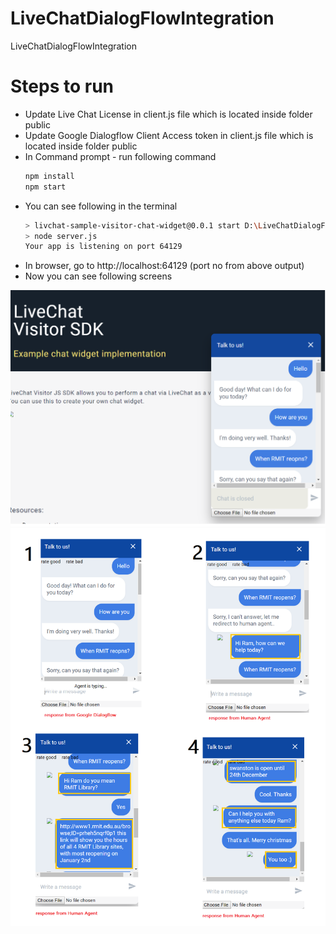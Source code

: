 # LiveChatDialogFlowIntegration
LiveChatDialogFlowIntegration

# Steps to run 
  - Update Live Chat License in client.js file which is located inside folder public
  - Update Google Dialogflow Client Access token in client.js file which is located inside folder public
  - In Command prompt - run following command 
    ```sh
    npm install
    npm start
    ```
 - You can see following in the terminal
     ```sh
    > livchat-sample-visitor-chat-widget@0.0.1 start D:\LiveChatDialogFlowIntegration
    > node server.js
    Your app is listening on port 64129
    ```
- In browser, go to http://localhost:64129 (port no from above output)
- Now you can see following screens

![alt text](screenshot_visitorsdkhomepage.png)
![alt text](screenshots.png)

